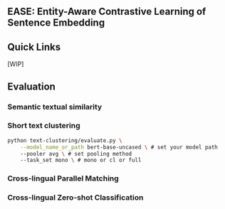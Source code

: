 ## EASE: Entity-Aware Contrastive Learning of Sentence Embedding

## Quick Links

[WIP]

  <!-- - [Overview](#overview)
  - [Getting Started](#getting-started)
  - [Model List](#model-list)
  - [Use SimCSE with Huggingface](#use-simcse-with-huggingface)
  - [Train SimCSE](#train-simcse)
    - [Requirements](#requirements)
    - [Evaluation](#evaluation)
    - [Training](#training)
  - [Bugs or Questions?](#bugs-or-questions)
  - [Citation](#citation)
  - [SimCSE Elsewhere](#simcse-elsewhere) -->

## Evaluation

### Semantic textual similarity

### Short text clustering

```bash
python text-clustering/evaluate.py \
    --model_name_or_path bert-base-uncased \ # set your model path
    --pooler avg \ # set pooling method
    --task_set mono \ # mono or cl or full
```

### Cross-lingual Parallel Matching

### Cross-lingual Zero-shot Classification
